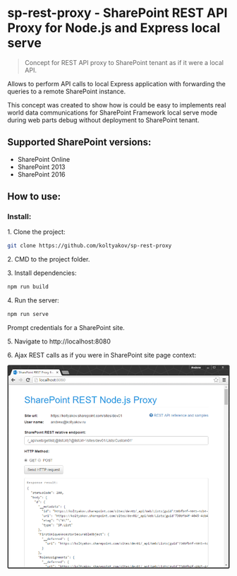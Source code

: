 # sp-rest-proxy - SharePoint REST API Proxy for Node.js and Express local serve

> Concept for REST API proxy to SharePoint tenant as if it were a local API.

Allows to perform API calls to local Express application with forwarding the queries to a remote SharePoint instance.

This concept was created to show how is could be easy to implements real world data communications for SharePoint Framework local serve mode during web parts debug without deployment to SharePoint tenant.

## Supported SharePoint versions:
- SharePoint Online
- SharePoint 2013
- SharePoint 2016

## How to use:

### Install:

1\. Clone the project:

```bash
git clone https://github.com/koltyakov/sp-rest-proxy
```

2\. CMD to the project folder.

3\. Install dependencies:

```bash
npm run build
```

4\. Run the server:

```bash
npm run serve
```

Prompt credentials for a SharePoint site.

5\. Navigate to http://localhost:8080

6\. Ajax REST calls as if you were in SharePoint site page context:

![REST Client Example](./docs/img/client-example.png)